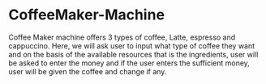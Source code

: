 # CoffeeMaker-Machine

Coffee Maker machine offers 3 types of coffee, Latte, espresso and cappuccino.
Here, we will ask user to input what type of coffee they want and on the basis of the available resources that is the ingredients, user will be asked to enter the money and if the user enters the sufficient money, user will be given the coffee and change if any.

